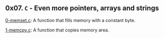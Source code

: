 ## 0x07. `C` - Even more pointers, arrays and strings

[0-memset.c](./0-memset.c): A function that fills memory with a constant byte.

[1-memcpy.c](./1-memcpy.c): A function that copies memory area.


